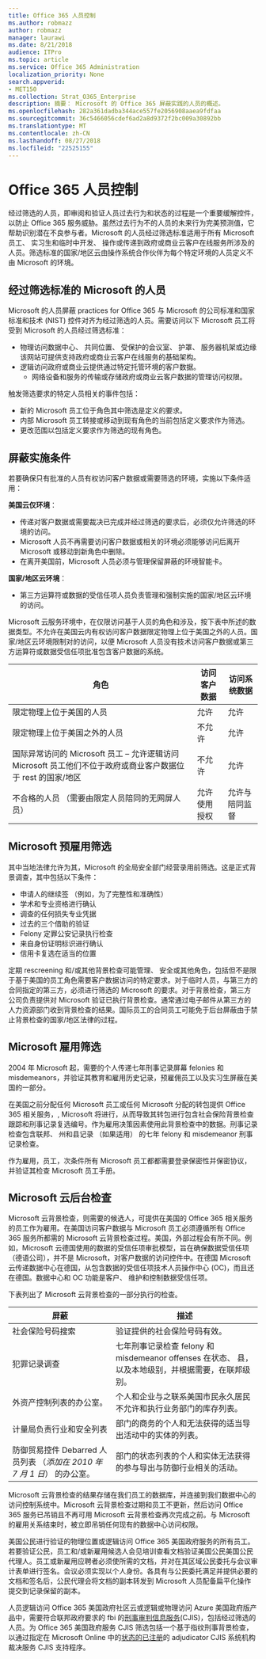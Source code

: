 ```yaml
---
title: Office 365 人员控制
ms.author: robmazz
author: robmazz
manager: laurawi
ms.date: 8/21/2018
audience: ITPro
ms.topic: article
ms.service: Office 365 Administration
localization_priority: None
search.appverid:
- MET150
ms.collection: Strat_O365_Enterprise
description: 摘要： Microsoft 的 Office 365 屏蔽实践的人员的概述。
ms.openlocfilehash: 282a361dadba344ace557fe2056908aaea9fdfaa
ms.sourcegitcommit: 36c5466056cdef6ad2a8d9372f2bc009a30892bb
ms.translationtype: MT
ms.contentlocale: zh-CN
ms.lasthandoff: 08/27/2018
ms.locfileid: "22525155"
---
```

# <a name="office-365-personnel-controls"></a>Office 365 人员控制 

经过筛选的人员，即审阅和验证人员过去行为和状态的过程是一个重要缓解控件，以防止 Office 365 服务威胁。虽然过去行为不的人员的未来行为完美预测值，它帮助识别潜在不良参与者。Microsoft 的人员经过筛选标准适用于所有 Microsoft 员工、 实习生和临时中开发、 操作或传递到政府或商业云客户在线服务所涉及的人员。筛选标准的国家/地区云由操作系统合作伙伴为每个特定环境的人员定义不由 Microsoft 的环境。

## <a name="microsofts-personnel-screening-standard"></a>经过筛选标准的 Microsoft 的人员

Microsoft 的人员屏蔽 practices for Office 365 与 Microsoft 的公司标准和国家标准和技术 (NIST) 控件对齐为经过筛选的人员。需要访问以下 Microsoft 员工将受到 Microsoft 的人员经过筛选标准：
- 物理访问数据中心、 共同位置、 受保护的会议室、 护罩、 服务器机架或边缘该网站可提供支持政府或商业云客户在线服务的基础架构。
- 逻辑访问政府或商业云提供通过特定托管环境的客户数据。
    - 网络设备和服务的传输或存储政府或商业云客户数据的管理访问权限。

触发筛选要求的特定人员相关的事件包括：
- 新的 Microsoft 员工位于角色其中筛选是定义的要求。
- 内部 Microsoft 员工转接或移动到现有角色的当前包括定义要求作为筛选。
- 更改范围以包括定义要求作为筛选的现有角色。

## <a name="screening-enforcement-criteria"></a>屏蔽实施条件

若要确保只有批准的人员有权访问客户数据或需要筛选的环境，实施以下条件适用：

**美国云仅环境**：
- 传递对客户数据或需要裁决已完成并经过筛选的要求后，必须仅允许筛选的环境的访问。
- Microsoft 人员不再需要访问客户数据或相关的环境必须能够访问后离开 Microsoft 或移动到新角色中删除。
- 在离开美国前，Microsoft 人员必须与管理保留屏蔽的环境智能卡。

**国家/地区云环境**：
- 第三方运算符或数据的受信任项人员负责管理和强制实施的国家/地区云环境的访问。

Microsoft 云服务环境中，在仅限访问基于人员的角色和涉及，按下表中所述的数据类型。不允许在美国云内有权访问客户数据限定物理上位于美国之外的人员。国家/地区云环境限制对的访问，以便 Microsoft 人员没有技术访问客户数据或第三方运算符或数据受信任项批准包含客户数据的系统。

| 角色 | 访问客户数据 | 访问系统数据 |
|-----------------------------------------------------------------------------------------------------------------------------------------------------------------------------------------------|------------------------------|---------------------------------|
| 限定物理上位于美国的人员 | 允许 | 允许 |
| 限定物理上位于美国之外的人员 | 不允许 | 允许 |
| 国际异常访问的 Microsoft 员工 – 允许逻辑访问 Microsoft 员工他们不位于政府或商业客户数据位于 rest 的国家/地区 | 不允许 | 允许 |
| 不合格的人员 （需要由限定人员陪同的无网屏人员） | 允许使用授权 | 允许与陪同监督 |


## <a name="microsoft-pre-employment-screening"></a>Microsoft 预雇用筛选

其中当地法律允许为其，Microsoft 的全局安全部门经营录用前筛选。这是正式背景调查，其中包括以下条件：
- 申请人的继续签 （例如，为了完整性和准确性）
- 学术和专业资格进行确认
- 调查的任何损失专业凭据
- 过去的三个借助的验证
- Felony 定罪公安记录执行检查
- 来自身份证明标识进行确认
- 信用卡复选在适当的位置

定期 rescreening 和/或其他背景检查可能管理、 安全或其他角色，包括但不是限于基于美国的员工角色需要客户数据访问的特定要求。对于临时人员，与第三方的合同指定的第三方，必须进行筛选的 Microsoft 的要求。对于背景检查，第三方公司负责提供对 Microsoft 验证已执行背景检查。通常通过电子邮件从第三方的人力资源部门收到背景检查的结果。国际员工的合同员工可能免于后台屏蔽由于禁止背景检查的国家/地区法律的过程。

## <a name="microsoft-employment-screening"></a>Microsoft 雇用筛选
2004 年 Microsoft 起，需要的个人传递七年刑事记录屏幕 felonies 和 misdemeanors，并验证其教育和雇用历史记录，预雇佣员工以及实习生屏蔽在美国的一部分。

在美国之前分配任何 Microsoft 员工或任何 Microsoft 分配的转包提供 Office 365 相关服务，, Microsoft 将进行，从而导致其转包进行包含社会保险背景检查跟踪和刑事记录复选编号。作为雇用决策因素使用此背景检查中的数据。刑事记录检查包含联邦、 州和县记录 （如果适用） 的七年 felony 和 misdemeanor 刑事记录检查。

作为雇用，员工，次条件所有 Microsoft 员工都都需要登录保密性并保密协议，并验证其检查 Microsoft 员工手册。

## <a name="microsoft-cloud-background-check"></a>Microsoft 云后台检查
Microsoft 云背景检查，则需要的候选人，可提供在美国的 Office 365 相关服务的员工作为雇用。在美国访问客户数据与 Microsoft 员工必须遵循所有 Office 365 服务所都需的 Microsoft 云背景检查过程。美国，外部过程会有所不同。例如，Microsoft 云德国使用的数据的受信任项审批模型，旨在确保数据受信任项 （德语公司），并不是 Microsoft，对客户数据的访问控件中。在德国 Microsoft 云传递数据中心在德国，从包含数据的受信任项技术人员操作中心 (OC)，而且还在德国。数据中心和 OC 功能是客户、 维护和控制数据受信任项。

下表列出了 Microsoft 云背景检查的一部分执行的检查。

| 屏蔽 | 描述 |
|--------------------------------------------------------|---------------------------------------------------------------------------------------------------------------------------------------------------------|
| 社会保险号码搜索 | 验证提供的社会保险号码有效。 |
| 犯罪记录调查 | 七年刑事记录检查 felony 和 misdemeanor offenses 在状态、 县，以及本地级别，并根据需要，在联邦级别。 |
| 外资产控制列表的办公室。 | 个人和企业与之联系美国市民永久居民不允许和执行业务部门的库存列表。 |
| 计量局负责行业和安全列表 | 部门的商务的个人和无法获得的适当导出活动中的实体的列表。 |
| 防御贸易控件 Debarred 人员列表 （*添加在 2010 年 7 月 1 日*） 的办公室。 | 部门的状态列表的个人和实体无法获得的参与导出与防御行业相关的活动。 |


Microsoft 云背景检查的结果存储在我们员工的数据库，并连接到我们数据中心的访问控制系统中。Microsoft 云背景检查过期和员工不更新，然后访问 Office 365 服务已吊销且不再可用 Microsoft 云背景检查再次完成之前。与 Microsoft 的雇用关系结束时，被立即吊销任何现有的数据中心访问权限。

美国公民进行验证的物理位置或逻辑访问 Office 365 美国政府服务的所有员工。若要验证公民，员工和/或新雇用候选人会见培训查看文档验证美国公民美国公民代理人。员工或新雇用应聘者必须使所需的文档，并对在其区域公民委托与会议审计表单进行签名。会议必须实现以个人身份。各具有与公民委托满足并提供必要的文档和签名后，公民代理会将文档的副本转发到 Microsoft 人员配备扁平化操作提交到记录保留的副本。

人员逻辑访问 Office 365 美国政府社区云或逻辑或物理访问 Azure 美国政府版产品中，需要符合联邦政府要求的 fbi 的[刑事审判信息服务](https://www.fbi.gov/services/cjis)(CJIS)，包括经过筛选的人员。为 Office 365 美国政府服务 CJIS 筛选包括一个基于指纹刑事背景检查，以通过指定在 Microsoft Online 中的[状态的已注册](https://blogs.office.com/2013/10/23/california-and-microsoft-sign-cjis-security-policy-agreement/)的 adjudicator CJIS 系统机构裁决服务 CJIS 支持程序。
